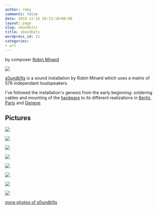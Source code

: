 ```yaml
---
author: remy
comments: false
date: 2010-12-16 10:13:18+00:00
layout: page
slug: s0undb1ts
title: s0undb1ts
wordpress_id: 21
categories:
- art
---
```


by composer [Robin Minard](http://www.erratum.org/minard/minard.html)

![](http://recherche.ircam.fr/equipes/temps-reel/movement/muller/images/0017.jpg)

[s0undb1ts](http://www.s0undb1ts.org/) is  a sound installation by Robin Minard which uses a matrix of 576  independant loudspeakers.

I've followed the installation's genesis from  the early beginning: soldering cables and mounting of the [hardware](http://recherche.ircam.fr/equipes/temps-reel/S0UNDB1TS/images/motherboard.jpg) to its different realizations in [Berlin](http://s0undb1ts.wordpress.com/2002/06/01/inventionen-2002/), [Paris](http://s0undb1ts.wordpress.com/2002/04/01/prototypes/) and [Geneve](http://s0undb1ts.wordpress.com/2003/03/01/archipel-2003/).


## Pictures


![](http://recherche.ircam.fr/equipes/temps-reel/movement/muller/images/000062.jpg)

![](http://recherche.ircam.fr/equipes/temps-reel/movement/muller/images/0060.jpg)

![](http://recherche.ircam.fr/equipes/temps-reel/movement/muller/images/0055.jpg)

![](http://recherche.ircam.fr/equipes/temps-reel/movement/muller/images/000045.jpg)

![](http://recherche.ircam.fr/equipes/temps-reel/movement/muller/images/000059.jpg)

![](http://recherche.ircam.fr/equipes/temps-reel/movement/muller/images/000042.jpg)

![](http://recherche.ircam.fr/equipes/temps-reel/movement/muller/images/0092.jpg)

![](http://recherche.ircam.fr/equipes/temps-reel/movement/muller/images/000019.jpg)

[more photos of s0undb1ts](http://recherche.ircam.fr/equipes/temps-reel/movement/muller/s0undb1ts/)
